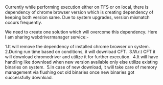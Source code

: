 Currently while performing execution either on TFS or on local, there is dependency of chrome browser version which is creating dependency of keeping both version same. Due to system upgrades, version mismatch occurs frequently. 

We need to create one solution which will overcome this dependency. Here I am sharing webdrivermanager service:-

1.It will remove the dependency of installed chrome browser on system.
2.During run time based on conditions, it will download CFT. 
3.W.r.t CFT it will download chromedriver and utilize it for further execution. 
4.It will have handling like download when new version available only else utilize existing binaries on system. 
5.In case of new download, it will take care of memory management via flushing out old binaries once new binaries got successfully download.
